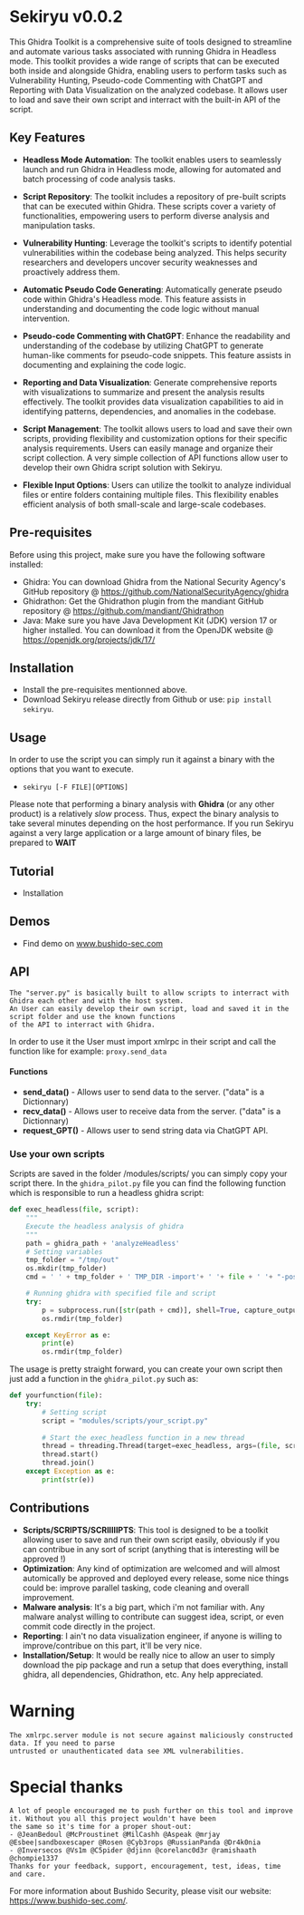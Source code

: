 # Sekiryu v0.0.2

This Ghidra Toolkit is a comprehensive suite of tools designed to streamline and automate various tasks associated with running Ghidra in Headless mode. This toolkit provides a wide range of scripts that can be executed both inside and alongside Ghidra, enabling users to perform tasks such as Vulnerability Hunting, Pseudo-code Commenting with ChatGPT and Reporting with Data Visualization on the analyzed codebase. It allows user to load and save their own script and interract with the built-in API of 
the script.

## Key Features

- **Headless Mode Automation**: The toolkit enables users to seamlessly launch and run Ghidra in Headless mode, allowing for automated and batch processing of code analysis tasks.

- **Script Repository**: The toolkit includes a repository of pre-built scripts that can be executed within Ghidra. These scripts cover a variety of functionalities, empowering users to perform diverse analysis and manipulation tasks.

- **Vulnerability Hunting**: Leverage the toolkit's scripts to identify potential vulnerabilities within the codebase being analyzed. This helps security researchers and developers uncover security weaknesses and proactively address them.

- **Automatic Pseudo Code Generating**: Automatically generate pseudo code within Ghidra's Headless mode. This feature assists in understanding and documenting the code logic without manual intervention.

- **Pseudo-code Commenting with ChatGPT**: Enhance the readability and understanding of the codebase by utilizing ChatGPT to generate human-like comments for pseudo-code snippets. This feature assists in documenting and explaining the code logic.

- **Reporting and Data Visualization**: Generate comprehensive reports with visualizations to summarize and present the analysis results effectively. The toolkit provides data visualization capabilities to aid in identifying patterns, dependencies, and anomalies in the codebase.

- **Script Management**: The toolkit allows users to load and save their own scripts, providing flexibility and customization options for their specific analysis requirements. Users can easily manage and organize their script collection. A very simple collection of API functions allow user to develop their own Ghidra script solution with Sekiryu.

- **Flexible Input Options**: Users can utilize the toolkit to analyze individual files or entire folders containing multiple files. This flexibility enables efficient analysis of both small-scale and large-scale codebases.

  
## Pre-requisites

Before using this project, make sure you have the following software installed:

- Ghidra: You can download Ghidra from the National Security Agency's GitHub repository @  https://github.com/NationalSecurityAgency/ghidra
- Ghidrathon: Get the Ghidrathon plugin from the mandiant GitHub repository @ https://github.com/mandiant/Ghidrathon
- Java: Make sure you have Java Development Kit (JDK) version 17 or higher installed. You can download it from the OpenJDK website @ https://openjdk.org/projects/jdk/17/

## Installation

- Install the pre-requisites mentionned above.
- Download Sekiryu release directly from Github or use: `pip install sekiryu`.

## Usage
In order to use the script you can simply run it against a binary with the options that you want to execute.
- `sekiryu [-F FILE][OPTIONS]`

Please note that performing a binary analysis with **Ghidra** (or any other product) is a relatively *slow* process. Thus, expect the binary analysis to take several minutes depending on the host performance.
If you run Sekiryu against a very large application or a large amount of binary files, be prepared to **WAIT**

## Tutorial
- Installation

## Demos
- Find demo on www.bushido-sec.com

## API
    
    The "server.py" is basically built to allow scripts to interract with Ghidra each other and with the host system. 
    An User can easily develop their own script, load and saved it in the script folder and use the known functions 
    of the API to interract with Ghidra.    
In order to use it the User must import xmlrpc in their script and call the function like for example: `proxy.send_data`
#### Functions
  - **send_data()** - Allows user to send data to the server. ("data" is a Dictionnary)
  - **recv_data()** - Allows user to receive data from the server. ("data" is a Dictionnary)
  - **request_GPT()** - Allows user to send string data via ChatGPT API.

### Use your own scripts
Scripts are saved in the folder /modules/scripts/ you can simply copy your script there.
In the `ghidra_pilot.py` file you can find the following function which is responsible to run a headless ghidra script:

```python
def exec_headless(file, script):
	"""
	Execute the headless analysis of ghidra
	"""
	path = ghidra_path + 'analyzeHeadless'
	# Setting variables
	tmp_folder = "/tmp/out"
	os.mkdir(tmp_folder)
	cmd = ' ' + tmp_folder + ' TMP_DIR -import'+ ' '+ file + ' '+ "-postscript "+ script +" -deleteProject"	

	# Running ghidra with specified file and script
	try:	
		p = subprocess.run([str(path + cmd)], shell=True, capture_output=True)
		os.rmdir(tmp_folder)

	except KeyError as e:
		print(e)
		os.rmdir(tmp_folder)
```
The usage is pretty straight forward, you can create your own script then just add a function in the `ghidra_pilot.py` such as:
```python
def yourfunction(file):
	try:
		# Setting script
		script = "modules/scripts/your_script.py"
	
		# Start the exec_headless function in a new thread
		thread = threading.Thread(target=exec_headless, args=(file, script))
		thread.start()
		thread.join()
	except Exception as e:
		print(str(e))
```

## Contributions

- **Scripts/SCRIPTS/SCRIIIIIPTS**: This tool is designed to be a toolkit allowing user to save and run their own script easily, obviously if you can contribue in any sort of script (anything that is interesting will be approved !)
-  **Optimization**: Any kind of optimization are welcomed and will almost automically be approved and deployed every release, some nice things could be: improve parallel tasking, code cleaning and overall improvement.
- **Malware analysis**: It's a big part, which i'm not familiar with. Any malware analyst willing to contribute can suggest idea, script, or even commit code directly in the project.
-  **Reporting**: I ain't no data visualization engineer, if anyone is willing to improve/contribue on this part, it'll be very nice.
-  **Installation/Setup**: It would be really nice to allow an user to simply download the pip package and run a setup that does everything, install ghidra, all dependencies, Ghidrathon, etc. Any help appreciated.

# Warning
 
    The xmlrpc.server module is not secure against maliciously constructed data. If you need to parse 
    untrusted or unauthenticated data see XML vulnerabilities.

# Special thanks
    A lot of people encouraged me to push further on this tool and improve it. Without you all this project wouldn't have been
    the same so it's time for a proper shout-out:
    - @JeanBedoul @McProustinet @MilCashh @Aspeak @mrjay @Esbee|sandboxescaper @Rosen @Cyb3rops @RussianPanda @Dr4k0nia
    - @Inversecos @Vs1m @C5pider @djinn @corelanc0d3r @ramishaath @chompie1337
    Thanks for your feedback, support, encouragement, test, ideas, time and care.
For more information about Bushido Security, please visit our website: https://www.bushido-sec.com/.
